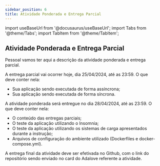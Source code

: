 ```yaml
---
sidebar_position: 6
title: Atividade Ponderada e Entrega Parcial
---
```


import useBaseUrl from '@docusaurus/useBaseUrl';
import Tabs from '@theme/Tabs';
import TabItem from '@theme/TabItem';

## Atividade Ponderada e Entrega Parcial

<!-- <img src="https://i.pinimg.com/originals/6f/f6/ec/6ff6ec2ae7b80e0ad31702464217de49.gif" style={{ display: 'block', marginLeft: 'auto', maxHeight: '40vh', marginRight: 'auto', marginBottom: '24px' }}/> -->

Pessoal vamos ter aqui a descrição da atividade ponderada e entrega parcial.

A entrega parcial vai ocorrer hoje, dia 25/04/2024, até as 23:59. O que deve conter nela:
- Sua aplicação sendo executada de forma assíncrona;
- Sua aplicação sendo executada de forma síncrona.

A atividade ponderada será entregue no dia 28/04/2024, até as 23:59. O que deve conter nela:
- O conteúdo das entregas parciais;
- O teste da aplicação utilizando o Insomnia;
- O teste da aplicação utilizando os sistemas de carga apresentados durante a instrução;
- Arquivos de configuração do ambiente utilizado (Dockerfiles e docker-compose.yml).

A entrega final da atividade deve ser efetivada no Github, com o link do repositório sendo enviado no card do Adalove referente a atividade.